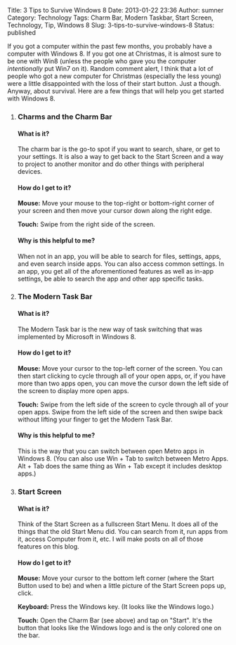 Title: 3 Tips to Survive Windows 8
Date: 2013-01-22 23:36
Author: sumner
Category: Technology
Tags: Charm Bar, Modern Taskbar, Start Screen, Technology, Tip, Windows 8
Slug: 3-tips-to-survive-windows-8
Status: published

If you got a computer within the past few months, you probably have a computer
with Windows 8. If you got one at Christmas, it is almost sure to be one with
Win8 (unless the people who gave you the computer *intentionally* put Win7 on
it). Random comment alert, I think that a lot of people who got a new computer
for Christmas (especially the less young) were a little disappointed with the
loss of their start button. Just a though. Anyway, about survival. Here are a
few things that will help you get started with Windows 8.

1.  ### Charms and the Charm Bar

    #### What is it?

    The charm bar is the go-to spot if you want to search, share, or get to your
    settings. It is also a way to get back to the Start Screen and a way to
    project to another monitor and do other things with peripheral devices.

    #### How do I get to it?

    **Mouse:** Move your mouse to the top-right or bottom-right corner of your
    screen and then move your cursor down along the right edge.

    **Touch:** Swipe from the right side of the screen.

    #### Why is this helpful to me?

    When not in an app, you will be able to search for files, settings,
    apps, and even search inside apps. You can also access common
    settings. In an app, you get all of the aforementioned features as
    well as in-app settings, be able to search the app and other app
    specific tasks.

2.  ### The Modern Task Bar

    #### What is it?

    The Modern Task bar is the new way of task switching that was implemented by
    Microsoft in Windows 8.

    #### How do I get to it?

    **Mouse:** Move your cursor to the top-left corner of the screen.  You can
    then start clicking to cycle through all of your open apps, or, if you have
    more than two apps open, you can move the cursor down the left side of the
    screen to display more open apps.

    **Touch:** Swipe from the left side of the screen to cycle through all of
    your open apps. Swipe from the left side of the screen and then swipe back
    without lifting your finger to get the Modern Task Bar.

    #### Why is this helpful to me?

    This is the way that you can switch between open Metro apps in
    Windows 8. (You can also use Win + Tab to switch between Metro Apps.  Alt +
    Tab does the same thing as Win + Tab except it includes desktop apps.)

3.  ### Start Screen

    #### What is it?

    Think of the Start Screen as a fullscreen Start Menu. It does all of the
    things that the old Start Menu did. You can search from it, run apps from
    it, access Computer from it, etc. I will make posts on all of those features
    on this blog.

    #### How do I get to it?

    **Mouse:** Move your cursor to the bottom left corner (where the Start
    Button used to be) and when a little picture of the Start Screen pops up,
    click.

    **Keyboard:** Press the Windows key. (It looks like the Windows logo.)

    **Touch:** Open the Charm Bar (see above) and tap on "Start". It's the
    button that looks like the Windows logo and is the only colored one on the
    bar.
